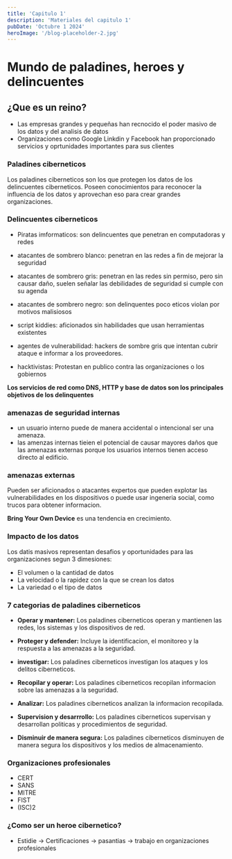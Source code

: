 ```yaml
---
title: 'Capitulo 1'
description: 'Materiales del capitulo 1'
pubDate: 'Octubre 1 2024'
heroImage: '/blog-placeholder-2.jpg'
---
```


# Mundo de paladines, heroes y delincuentes

## ¿Que es un reino?

- Las empresas grandes y pequeñas han recnocido el poder
  masivo de los datos y del analisis de datos
- Organizaciones como Google Linkdin y Facebook han proporcionado servicios y oprtunidades importantes para sus clientes

### Paladines ciberneticos

Los paladines ciberneticos son los que protegen los datos de los delincuentes ciberneticos. Poseen conocimientos para reconocer la influencia de los datos y aprovechan eso para crear grandes organizaciones.

### Delincuentes ciberneticos

- Piratas imformaticos: son delincuentes que penetran en computadoras y redes
- atacantes de sombrero blanco: penetran en las redes a fin de mejorar la seguridad
- atacantes de sombrero gris: penetran en las redes sin permiso, pero sin causar daño, suelen señalar las debilidades de seguridad si cumple con su agenda
- atacantes de sombrero negro: son delinquentes poco eticos violan por motivos malisiosos

- script kiddies: aficionados sin habilidades que usan herramientas existentes
- agentes de vulnerabilidad: hackers de sombre gris que intentan cubrir ataque e informar a los proveedores.
- hacktivistas: Protestan en publico contra las organizaciones o los gobiernos

**Los servicios de red como DNS, HTTP y base de datos son los principales objetivos de los delinquentes**

### amenazas de seguridad internas

- un usuario interno puede de manera accidental o intencional ser una amenaza.
- las amenzas internas tieien el potencial de causar mayores daños que las amenazas externas porque los usuarios internos tienen acceso directo al edificio.

### amenazas externas

Pueden ser aficionados o atacantes expertos que pueden explotar las vulnerabilidades en los dispositivos o puede usar ingeneria social, como trucos para obtener informacion.

**Bring Your Own Device** es una tendencia en crecimiento.

### Impacto de los datos

Los datis masivos representan desafios y oportunidades para las organizaciones segun 3 dimesiones:

- El volumen o la cantidad de datos
- La velocidad o la rapidez con la que se crean los datos
- La variedad o el tipo de datos

### 7 categorias de paladines ciberneticos

- **Operar y mantener:** Los paladines ciberneticos operan y mantienen las redes, los sistemas y los dispositivos de red.

- **Proteger y defender:** Incluye la identificacion, el monitoreo y la respuesta a las amenazas a la seguridad.

- **investigar:** Los paladines ciberneticos investigan los ataques y los delitos ciberneticos.

- **Recopilar y operar:** Los paladines ciberneticos recopilan informacion sobre las amenazas a la seguridad.

- **Analizar:** Los paladines ciberneticos analizan la informacion recopilada.

- **Supervision y desarrrollo:** Los paladines ciberneticos supervisan y desarrollan politicas y procedimientos de seguridad.

- **Disminuir de manera segura:** Los paladines ciberneticos disminuyen de manera segura los dispositivos y los medios de almacenamiento.

### Organizaciones profesionales

- CERT
- SANS
- MITRE
- FIST
- (ISC)2

### ¿Como ser un heroe cibernetico?

- Estidie -> Certificaciones -> pasantias -> trabajo en organizaciones profesionales
